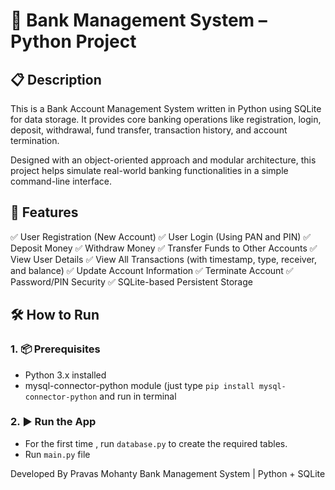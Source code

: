 # 🏦 Bank Management System – Python Project #
## 📋 Description ##
This is a Bank Account Management System written in Python using SQLite for data storage. It provides core banking operations like registration, login, deposit, withdrawal, fund transfer, transaction history, and account termination.

Designed with an object-oriented approach and modular architecture, this project helps simulate real-world banking functionalities in a simple command-line interface.

## 🚀 Features ##
✅ User Registration (New Account)
✅ User Login (Using PAN and PIN)
✅ Deposit Money
✅ Withdraw Money
✅ Transfer Funds to Other Accounts
✅ View User Details
✅ View All Transactions (with timestamp, type, receiver, and balance)
✅ Update Account Information
✅ Terminate Account
✅ Password/PIN Security
✅ SQLite-based Persistent Storage

## 🛠️ How to Run ## 
### 1. 📦 Prerequisites ###
 * Python 3.x installed
 * mysql-connector-python module (just type `pip install mysql-connector-python` and run in terminal
### 2. ▶️ Run the App ###
 * For the first time , run `database.py` to create the required tables.
 * Run `main.py` file

Developed By
Pravas Mohanty 
Bank Management System | Python + SQLite
